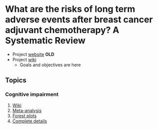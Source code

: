 # What are the risks of long term adverse events after breast cancer adjuvant chemotherapy? A Systematic Review

* Project [website](http://benjamin-chan.github.io/AEAfterBreastCaACT) **OLD**
* Project [wiki](https://github.com/benjamin-chan/AEAfterBreastCaACT/wiki)
    * Goals and objectives are here

## Topics

### Cognitive impairment

1. [Wiki](https://github.com/benjamin-chan/AEAfterBreastCaACT/wiki/Cognitive-impairment)
2. [Meta-analysis](https://github.com/benjamin-chan/AEAfterBreastCaACT/tree/master/CognitiveImpairment#pooled-effects-by-domain)
2. [Forest plots](https://github.com/benjamin-chan/AEAfterBreastCaACT/tree/master/CognitiveImpairment#plots-of-effect-sizes-by-domain)
3. [Complete details](https://github.com/benjamin-chan/AEAfterBreastCaACT/tree/master/CognitiveImpairment#cognitive-impairment)
